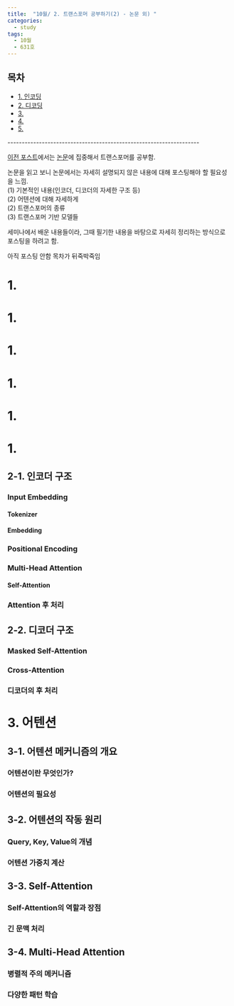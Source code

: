 ```yaml
---
title:  "10월/ 2. 트랜스포머 공부하기(2) - 논문 외) "
categories:
  - study
tags:
  - 10월
  - 631호 
---
```


<h2>목차</h2> 
<ul>
  <li><a href="#section1">1. 인코딩 </a></li>   
  <li><a href="#section2">2. 디코딩 </a></li>   
  <li><a href="#section3">3.  </a></li>
  <li><a href="#section4">4.  </a></li>
  <li><a href="#section5">5.  </a></li>
</ul>
-------------------------------------------------------------------   

[이전 포스트](https://ctruss119.github.io/study/gyul6/)에서는 [논문](https://arxiv.org/pdf/1706.03762)에 집중해서 트랜스포머를 공부함.   

논문을 읽고 보니 논문에서는 자세히 설명되지 않은 내용에 대해 포스팅해야 할 필요성을 느낌.   
(1) 기본적인 내용(인코더, 디코더의 자세한 구조 등)   
(2) 어텐션에 대해 자세하게   
(2) 트랜스포머의 종류   
(3) 트랜스포머 기반 모델들   

세미나에서 배운 내용들이라, 그때 필기한 내용을 바탕으로 자세히 정리하는 방식으로 포스팅을 하려고 함.   


아직 포스팅 안함 
목차가 뒤죽박죽임 

# <a id="section1"></a>1. 
# <a id="section1"></a>1. 
# <a id="section1"></a>1. 
# <a id="section1"></a>1. 
# <a id="section1"></a>1. 
# <a id="section1"></a>1. 

## 2-1. 인코더 구조 
### Input Embedding
#### Tokenizer
#### Embedding
### Positional Encoding
### Multi-Head Attention
#### Self-Attention
### Attention 후 처리

## 2-2. 디코더 구조 
### Masked Self-Attention
### Cross-Attention
### 디코더의 후 처리


# <a id="section3"></a>3. 어텐션 

## 3-1. 어텐션 메커니즘의 개요
### 어텐션이란 무엇인가?
### 어텐션의 필요성

## 3-2. 어텐션의 작동 원리
### Query, Key, Value의 개념
### 어텐션 가중치 계산

## 3-3. Self-Attention
### Self-Attention의 역할과 장점
### 긴 문맥 처리

## 3-4. Multi-Head Attention
### 병렬적 주의 메커니즘
### 다양한 패턴 학습


